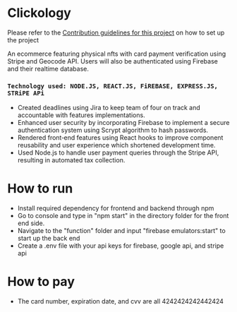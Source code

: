 # Clickology
Please refer to the [Contribution guidelines for this project](docs/CONTRIBUTING.md) on how to set up the project

An ecommerce featuring physical nfts with card payment verification using Stripe and Geocode API. Users will also be authenticated using Firebase and their realtime database.

### `Technology used: NODE.JS, REACT.JS, FiREBASE, EXPRESS.JS, STRiPE APi`
- Created deadlines using Jira to keep team of four on track and accountable with features implementations.
- Enhanced user security by incorporating Firebase to implement a secure authentication system using Scrypt algorithm to hash passwords.
- Rendered front‑end features using React hooks to improve component reusability and user experience which shortened development time.
- Used Node.js to handle user payment queries through the Stripe API, resulting in automated tax collection.

# How to run
- Install required dependency for frontend and backend through npm
- Go to console and type in "npm start" in the directory folder for the front end side.
- Navigate to the "function" folder and input "firebase emulators:start" to start up the back end
- Create a .env file with your api keys for firebase, google api, and stripe api
# How to pay
- The card number, expiration date, and cvv are all 4242424242442424
